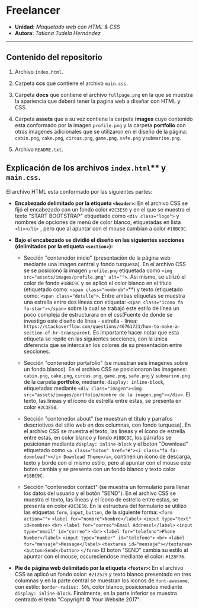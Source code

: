 ﻿# Freelancer

* **Unidad:** _Maquetado web con HTML & CSS_
* **Autora:** _Tatiana Tudela Hernández_

***

## Contenido del repositorio

1. Archivo `index.html`.

2. Carpeta **ccs** que contiene el archivo `main.css`.

3. Carpeta **docs** que contiene el archivo `fullpage.png` en la que se muestra la apariencia que deberá tener la pagina web a diseñar con HTML y CSS.

4. Carpeta **assets** que a su vez contiene la carpeta **images** cuyo contenido esta conformado por la imagen `profile.png` y la carpeta **portfolio** con otras imagenes adicionales que se utilizaron en el diseño de la página: `cabin.png`, `cake.png`, `circus.png`, `game.png`, `safe.png` y`submarine.png`.

5. Archivo `README.txt`. 

## Explicación de los archivos `index.html`** y `main.css`.

El archivo HTML esta conformado por las siguientes partes:

* **Encabezado delimitado por la etiqueta `<header>`:**
	En el archivo CSS se fijó el encabezado con un fondo color `#2C3E50` y en el que se muestra el texto "START BOOTSTRAP" etiquetado como `<div class="logo">` y nombres de opciones de menú de color blanco, etiquetadas en lista `<li></li>` , pero que al apuntar con el mouse cambian a color `#18BC9C`. 

* **Bajo el encabezado se dividió el diseño en las siguientes secciones (delimitados por la etiqueta `<section>`):**

  - Sección "contenedor inicio" (presentación de la página web mediante una imagen central y fondo turquesa).
	En el archivo CSS se se posicionó la imagen `profile.png` etiquetada como `<img src="assets/images/profile.png" alt="">`. Así mismo, se utilizó el color de fondo `#18BC9C` y se aplicó el color blanco en el título (etiquetado como: `<span class="nombreb">`**) y texto (etiquetado como: `<span class="detalle">`. Entre ambas etiquetas se muestra una estrella entre dos líneas con etiqueta: `<span class="icono fa fa-star"></span>` sobre la cual se trabajó este estilo de línea un poco compleja de estructurara en el css(Fuente de donde se investigo este diseño de línea - estrella - línea: `https://stackoverflow.com/questions/46761721/how-to-make-a-section-of-hr-transparent`. Es importante hacer notar que esta etiqueta se repite en las siguientes secciones, con la única diferencia que se intercalan los colores de su presentación entre secciones.

  - Sección "contenedor portafolio" (se muestran seis imagenes sobre un fondo blanco).
	En el archivo CSS se posicionaron las imagenes: `cabin.png`, `cake.png`, `circus.png`, `game.png`, `safe.png` y `submarine.png` de la carpeta **portfolio**, mediante: `display: inline-block`, etiquetadas mediante `<div class="imagen"><img src="assets/images/portfolio/nombre de la imagen.png"></div>`. El texto, las líneas y el ícono de estrella entre estas, se presenta en color `#2C3E50`.

  - Sección "contenedor about" (se muestran el título y parrafos descriotivos del sitio web en dos columnas, con fondo turquesa).
	En el archivo CSS se muestra el texto, las líneas y el ícono de estrella entre estas,  en color blanco y fondo `#18BC9C`, los párrafos se posicionan mediante `display: inline-block` y el boton "Download" etiquetado como `<a class="boton" href="#"><i class="fa fa-download"></i> Download Theme</a>`, continen un icono de descarga, texto y borde con el mismo estilo, pero al apuntar con el mouse este boton cambia y se presenta con un fondo blanco y texto color `#18BC9C`.

  - Sección "contenedor contact" (se muestra un formulario para llenar los datos del usuario y el botón "SEND").
	En el archivo CSS se muestra el texto, las líneas y el ícono de estrella entre estas, se presenta en color `#2C3E50`. En la estructura del formulario se utilizó las etiquetas `form`, `input`, `button`, de la siguiente forma:
		`<form action="">`
			`<label for="nombre">Nombre</label>`
			`<input type="text" id=nombre>`
			`<br>`
			`<label for="correo">Email Addressl</label>`
			`<input type="email" id="correo">`
			`<br>`
			`<label for="telefono">Phone Number</label>`
			`<input type="number" id="telefono">`
			`<br>`
			`<label for="mensaje">Message</label>`
			`<textarea id="mensaje"></textarea>`
			`<button>Send</button>`
		`</form>`
	El boton "SEND" cambia su estilo al apuntar con el mouse, oscureciendose mediante el color: `#128F76`.

* **Pie de página web delimitado por la etiqueta `<footer>`:**
	En el archivo CSS se aplicó un fondo color: `#212529` y texto blanco presentado en tres columnas y en la parte central se muestran los iconos de `font-awesome`, con estilo: `border-radius: 50%`, color blanco, posicionados mediante `display: inline-block`. Finalmente, en la parte inferior se muestra centrado el texto "Copyright © Your Website 2017".